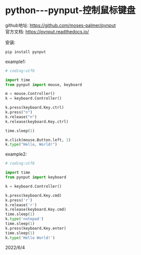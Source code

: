 # python---pynput-控制鼠标键盘

github地址: https://github.com/moses-palmer/pynput  
官方文档: https://pynput.readthedocs.io/  

安装:  
```r
pip install pynput
```

example1:  
```python
# coding:utf8

import time
from pynput import mouse, keyboard

m = mouse.Controller()
k = keyboard.Controller()

k.press(keyboard.Key.ctrl)
k.press("n")
k.release("n")
k.release(keyboard.Key.ctrl)

time.sleep(1)

m.click(mouse.Button.left, 1)
k.type("Hello, World!")
```

example2:  
```python
# coding:utf8

import time
from pynput import keyboard

k = keyboard.Controller()

k.press(keyboard.Key.cmd)
k.press('r')
k.release('r')
k.release(keyboard.Key.cmd)
time.sleep(1)
k.type('notepad')
time.sleep(1)
k.press(keyboard.Key.enter)
time.sleep(1)
k.type('Hello World!')
```


2022/6/4  
